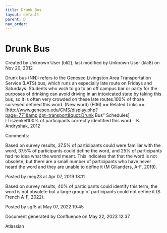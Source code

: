 ```yaml
---
title: Drunk Bus
layout: default
parent: D
nav_order:
---
```


# Drunk Bus

Created by  Unknown User (bli2), last modified by  Unknown User (kla8) on Nov 20, 2012

Drunk bus (NN): refers to the Geneseo Livingston Area Transportation Service (LATS) bus, which runs an especially late route on Fridays and Saturdays. Students who wish to go to an off campus bar or party for the purposes of drinking can avoid driving in an intoxicated state by taking this bus, so it is often very crowded on these late routes.100% of those surveyed defined this word. (New word) (F06) == Related Links == [http://www.geneseo.edu/CMS/display.php?page=771&amp;dpt=transport&quot;Drunk Bus&quot; Schedules] LTiszenkel100% of participants correctly identified this word    K. Andryshak, 2012

Comments:

Based on survey results, 37.5% of participants could were familiar with the word, 37.5% of participants could define the word, and 25% of participants had no idea what the word meant. This indicates that that the word is not obsolete, but there are a small number of participants who have never heard the word and they are unable to define it (M Gillanders, A-F, 2019).

Posted by meg23 at Apr 07, 2019 18:11

Based on survey results, 40% of participants could identify this term, the word is not obsolete but a large group of participants could not define it (S French A-F, 2022).

Posted by sgf5 at May 07, 2022 19:45

Document generated by Confluence on May 22, 2023 12:37

Atlassian

